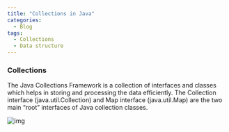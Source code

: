 ```yaml
---
title: "Collections in Java"
categories:
  - Blog
tags:
  - Collections
  - Data structure
---
```


### Collections

The Java Collections Framework is a collection of interfaces and classes which helps in storing and processing the data efficiently.
The Collection interface (java.util.Collection) and Map interface (java.util.Map) are the two main “root” interfaces of Java collection classes.

![img]({{site.url}}/assets/blog_images/2021-10-24-transactions-with-spring-and-jpa/java-collection-framework-hierarchy.png)




